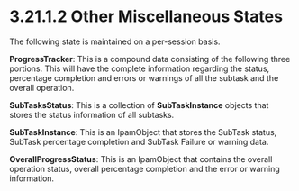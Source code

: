 <html dir="LTR" xmlns:mshelp="http://msdn.microsoft.com/mshelp" xmlns:ddue="http://ddue.schemas.microsoft.com/authoring/2003/5" xmlns:xlink="http://www.w3.org/1999/xlink" xmlns:tool="http://www.microsoft.com/tooltip">
 <body>
 <div id="header">
 <h1 class="heading">3.21.1.2 Other Miscellaneous States</h1>
 </div>
 <div id="mainSection">
 <div id="mainBody">
 <div id="allHistory" class="saveHistory"></div>
 <div id="sectionSection0" class="section" name="collapseableSection">
 

<p>The following state is maintained on a per-session basis.</p>

<p><b>ProgressTracker</b>: This is a compound data
consisting of the following three portions. This will have the complete
information regarding the status, percentage completion and errors or warnings
of all the subtask and the overall operation.</p>

<p><b>SubTasksStatus</b>: This is a collection of <b>SubTaskInstance</b>
objects that stores the status information of all subtasks.</p>

<p><b>SubTaskInstance</b>: This is an IpamObject that
stores the SubTask status, SubTask percentage completion and SubTask Failure or
warning data.</p>

<p><b>OverallProgressStatus</b>: This is an IpamObject
that contains the overall operation status, overall percentage completion and
the error or warning information.</p>


 </div>
 </div>
 </div>
 </body>
</html>